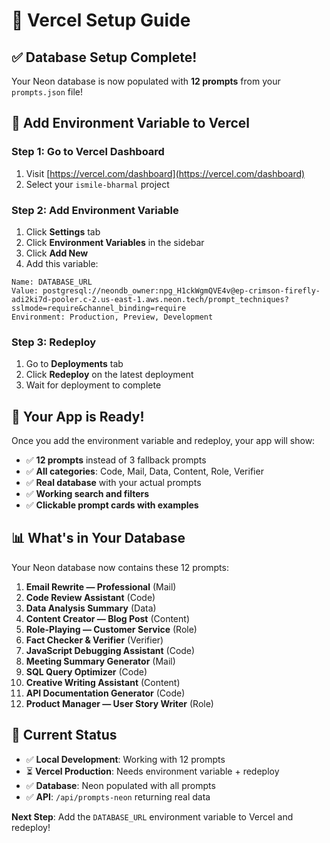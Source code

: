# 🚀 Vercel Setup Guide

## ✅ **Database Setup Complete!**

Your Neon database is now populated with **12 prompts** from your `prompts.json` file!

## 🔧 **Add Environment Variable to Vercel**

### Step 1: Go to Vercel Dashboard
1. Visit [https://vercel.com/dashboard](https://vercel.com/dashboard)
2. Select your `ismile-bharmal` project

### Step 2: Add Environment Variable
1. Click **Settings** tab
2. Click **Environment Variables** in the sidebar
3. Click **Add New**
4. Add this variable:

```
Name: DATABASE_URL
Value: postgresql://neondb_owner:npg_H1ckWgmQVE4v@ep-crimson-firefly-adi2ki7d-pooler.c-2.us-east-1.aws.neon.tech/prompt_techniques?sslmode=require&channel_binding=require
Environment: Production, Preview, Development
```

### Step 3: Redeploy
1. Go to **Deployments** tab
2. Click **Redeploy** on the latest deployment
3. Wait for deployment to complete

## 🎉 **Your App is Ready!**

Once you add the environment variable and redeploy, your app will show:

- ✅ **12 prompts** instead of 3 fallback prompts
- ✅ **All categories**: Code, Mail, Data, Content, Role, Verifier
- ✅ **Real database** with your actual prompts
- ✅ **Working search and filters**
- ✅ **Clickable prompt cards with examples**

## 📊 **What's in Your Database**

Your Neon database now contains these 12 prompts:

1. **Email Rewrite — Professional** (Mail)
2. **Code Review Assistant** (Code)
3. **Data Analysis Summary** (Data)
4. **Content Creator — Blog Post** (Content)
5. **Role-Playing — Customer Service** (Role)
6. **Fact Checker & Verifier** (Verifier)
7. **JavaScript Debugging Assistant** (Code)
8. **Meeting Summary Generator** (Mail)
9. **SQL Query Optimizer** (Code)
10. **Creative Writing Assistant** (Content)
11. **API Documentation Generator** (Code)
12. **Product Manager — User Story Writer** (Role)

## 🔄 **Current Status**

- ✅ **Local Development**: Working with 12 prompts
- ⏳ **Vercel Production**: Needs environment variable + redeploy
- ✅ **Database**: Neon populated with all prompts
- ✅ **API**: `/api/prompts-neon` returning real data

**Next Step**: Add the `DATABASE_URL` environment variable to Vercel and redeploy!
